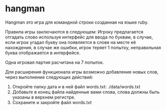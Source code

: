 # hangman

Hangman это игра для командной строки созданная на языке ruby. 

Правила игры заключаются в следующем:
Игроку предлагается отгадать слово используя интерфейс для ввода по буквам, в случае, если игрок угадал букву она появляется в слове
на месте её нахождения, в случае же ошибки, игрок теряет 1 попытку, неправильная буква отображается в интерфейсе.

Одна игровая партия расчитана на 7 попыток.

Для расширения функционала игры возможно добавление новых слов, через выполнение следующих действий:
1. Откройте папку дата и в ней файл words.txt: ./data/words.txt
2. Добавьте в конец файла найденные вами слова, слова должны быть указаны в верхнем регистре.
3. Сохраните и закройте файл words.txt
